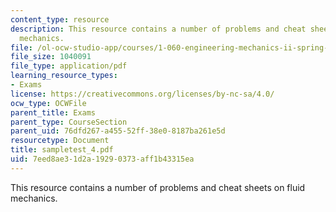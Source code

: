 ```yaml
---
content_type: resource
description: This resource contains a number of problems and cheat sheets on fluid
  mechanics.
file: /ol-ocw-studio-app/courses/1-060-engineering-mechanics-ii-spring-2006/7eed8ae31d2a19290373aff1b43315ea_sampletest_4.pdf
file_size: 1040091
file_type: application/pdf
learning_resource_types:
- Exams
license: https://creativecommons.org/licenses/by-nc-sa/4.0/
ocw_type: OCWFile
parent_title: Exams
parent_type: CourseSection
parent_uid: 76dfd267-a455-52ff-38e0-8187ba261e5d
resourcetype: Document
title: sampletest_4.pdf
uid: 7eed8ae3-1d2a-1929-0373-aff1b43315ea
---
```

This resource contains a number of problems and cheat sheets on fluid mechanics.